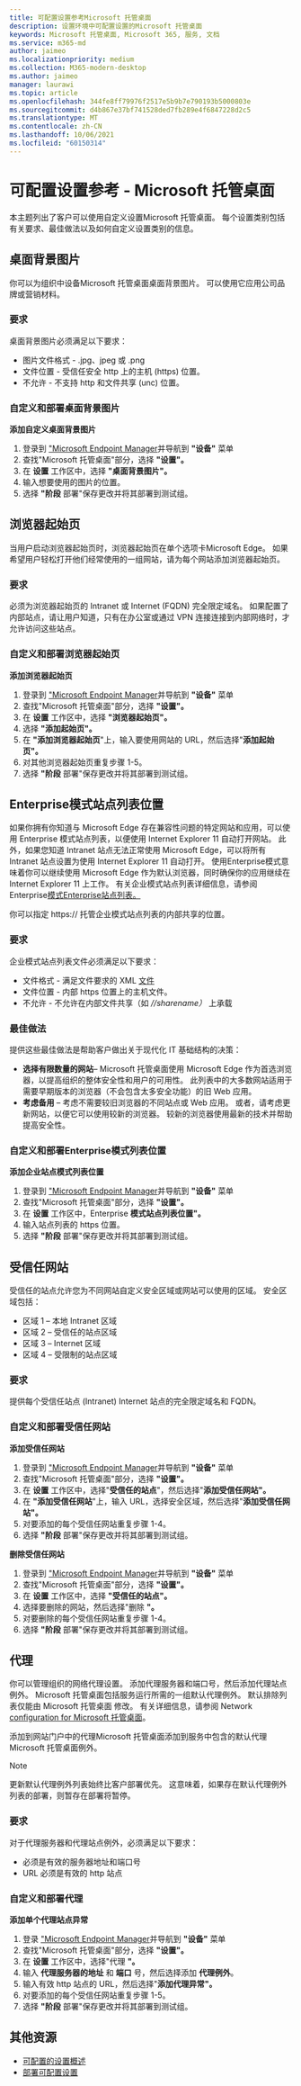 ```yaml
---
title: 可配置设置参考Microsoft 托管桌面
description: 设置环境中可配置设置的Microsoft 托管桌面
keywords: Microsoft 托管桌面, Microsoft 365, 服务, 文档
ms.service: m365-md
author: jaimeo
ms.localizationpriority: medium
ms.collection: M365-modern-desktop
ms.author: jaimeo
manager: laurawi
ms.topic: article
ms.openlocfilehash: 344fe8ff79976f2517e5b9b7e790193b5000803e
ms.sourcegitcommit: d4b867e37bf741528ded7fb289e4f6847228d2c5
ms.translationtype: MT
ms.contentlocale: zh-CN
ms.lasthandoff: 10/06/2021
ms.locfileid: "60150314"
---
```

# <a name="configurable-settings-reference---microsoft-managed-desktop"></a>可配置设置参考 - Microsoft 托管桌面

本主题列出了客户可以使用自定义设置Microsoft 托管桌面。 每个设置类别包括有关要求、最佳做法以及如何自定义设置类别的信息。 

## <a name="desktop-background-picture"></a>桌面背景图片
你可以为组织中设备Microsoft 托管桌面桌面背景图片。 可以使用它应用公司品牌或营销材料。 

### <a name="requirements"></a>要求

桌面背景图片必须满足以下要求：
- 图片文件格式 - .jpg、jpeg 或 .png
- 文件位置 - 受信任安全 http 上的主机 (https) 位置。 
- 不允许 - 不支持 http 和文件共享 (unc) 位置。 

### <a name="customize-and-deploy-desktop-background-picture"></a>自定义和部署桌面背景图片

**添加自定义桌面背景图片**
1. 登录到 ["Microsoft Endpoint Manager](https://endpoint.microsoft.com/)并导航到 **"设备"** 菜单
2. 查找"Microsoft 托管桌面"部分，选择 **"设置"。**
3. 在 **设置** 工作区中，选择 **"桌面背景图片"。** 
4. 输入想要使用的图片的位置。 
5. 选择 **"阶段** 部署"保存更改并将其部署到测试组。 

## <a name="browser-start-pages"></a>浏览器起始页
当用户启动浏览器起始页时，浏览器起始页在单个选项卡Microsoft Edge。 如果希望用户轻松打开他们经常使用的一组网站，请为每个网站添加浏览器起始页。 

### <a name="requirements"></a>要求

必须为浏览器起始页的 Intranet 或 Internet (FQDN) 完全限定域名。 如果配置了内部站点，请让用户知道，只有在办公室或通过 VPN 连接连接到内部网络时，才允许访问这些站点。 

### <a name="customize-and-deploy-browser-start-pages"></a>自定义和部署浏览器起始页

**添加浏览器起始页**
1. 登录到 ["Microsoft Endpoint Manager](https://endpoint.microsoft.com/)并导航到 **"设备"** 菜单
2. 查找"Microsoft 托管桌面"部分，选择 **"设置"。**
3. 在 **设置** 工作区中，选择 **"浏览器起始页"。** 
4. 选择 **"添加起始页"。**
5. 在 **"添加浏览器起始页**"上，输入要使用网站的 URL，然后选择"**添加起始页"。** 
6. 对其他浏览器起始页重复步骤 1-5。 
7. 选择 **"阶段** 部署"保存更改并将其部署到测试组。

## <a name="enterprise-mode-site-list-location"></a>Enterprise模式站点列表位置

如果你拥有你知道与 Microsoft Edge 存在兼容性问题的特定网站和应用，可以使用 Enterprise 模式站点列表，以便使用 Internet Explorer 11 自动打开网站。 此外，如果您知道 Intranet 站点无法正常使用 Microsoft Edge，可以将所有 Intranet 站点设置为使用 Internet Explorer 11 自动打开。 使用Enterprise模式意味着你可以继续使用 Microsoft Edge 作为默认浏览器，同时确保你的应用继续在 Internet Explorer 11 上工作。 有关企业模式站点列表详细信息，请参阅Enterprise[模式Enterprise站点列表。](/internet-explorer/ie11-deploy-guide/what-is-enterprise-mode) 

你可以指定 https:// 托管企业模式站点列表的内部共享的位置。 

### <a name="requirements"></a>要求

企业模式站点列表文件必须满足以下要求：
- 文件格式 - 满足文件要求的 XML [文件](/internet-explorer/ie11-deploy-guide/what-is-enterprise-mode#site-list-xml-file)
- 文件位置 - 内部 https 位置上的主机文件。 
- 不允许 - 不允许在内部文件共享（如 *//sharename）* 上承载

### <a name="best-practices"></a>最佳做法

提供这些最佳做法是帮助客户做出关于现代化 IT 基础结构的决策：
- **选择有限数量的网站**– Microsoft 托管桌面使用 Microsoft Edge 作为首选浏览器，以提高组织的整体安全性和用户的可用性。 此列表中的大多数网站适用于需要早期版本的浏览器（不会包含太多安全功能）的旧 Web 应用。 
- **考虑备用** – 考虑不需要较旧浏览器的不同站点或 Web 应用。 或者，请考虑更新网站，以便它可以使用较新的浏览器。 较新的浏览器使用最新的技术并帮助提高安全性。

### <a name="customize-and-deploy-enterprise-site-mode-list-location"></a>自定义和部署Enterprise模式列表位置

**添加企业站点模式列表位置**

1. 登录到 ["Microsoft Endpoint Manager](https://endpoint.microsoft.com/)并导航到 **"设备"** 菜单
2. 查找"Microsoft 托管桌面"部分，选择 **"设置"。**
3. 在 **设置** 工作区中，Enterprise **模式站点列表位置"。** 
4. 输入站点列表的 https 位置。 
5. 选择 **"阶段** 部署"保存更改并将其部署到测试组。

## <a name="trusted-sites"></a>受信任网站

受信任的站点允许您为不同网站自定义安全区域或网站可以使用的区域。 安全区域包括： 
- 区域 1 – 本地 Intranet 区域
- 区域 2 – 受信任的站点区域
- 区域 3 – Internet 区域
- 区域 4 – 受限制的站点区域

### <a name="requirements"></a>要求

提供每个受信任站点 (Intranet) Internet 站点的完全限定域名和 FQDN。 

### <a name="customize-and-deploy-trusted-sites"></a>自定义和部署受信任网站

**添加受信任网站**

1. 登录到 ["Microsoft Endpoint Manager](https://endpoint.microsoft.com/)并导航到 **"设备"** 菜单
2. 查找"Microsoft 托管桌面"部分，选择 **"设置"。**
3. 在 **设置** 工作区中，选择"**受信任的站点**"，然后选择"**添加受信任网站"。** 
4. 在 **"添加受信任网站**"上，输入 URL，选择安全区域，然后选择"**添加受信任网站"。** 
5. 对要添加的每个受信任网站重复步骤 1-4。 
6. 选择 **"阶段** 部署"保存更改并将其部署到测试组。

**删除受信任网站**

1. 登录到 ["Microsoft Endpoint Manager](https://endpoint.microsoft.com/)并导航到 **"设备"** 菜单
2. 查找"Microsoft 托管桌面"部分，选择 **"设置"。**
3. 在 **设置** 工作区中，选择 **"受信任的站点"。** 
4. 选择要删除的网站，然后选择"删除 **"。** 
5. 对要删除的每个受信任网站重复步骤 1-4。 
6. 选择 **"阶段** 部署"保存更改并将其部署到测试组。

## <a name="proxy"></a>代理
你可以管理组织的网络代理设置。 添加代理服务器和端口号，然后添加代理站点例外。 Microsoft 托管桌面包括服务运行所需的一组默认代理例外。 默认排除列表仅能由 Microsoft 托管桌面 修改。  有关详细信息，请参阅 Network [configuration for Microsoft 托管桌面](../get-ready/network.md)。 

添加到网站门户中的代理Microsoft 托管桌面添加到服务中包含的默认代理Microsoft 托管桌面例外。 

> [!NOTE]
> 更新默认代理例外列表始终比客户部署优先。 这意味着，如果存在默认代理例外列表的部署，则暂存在部署将暂停。  

### <a name="requirements"></a>要求

对于代理服务器和代理站点例外，必须满足以下要求：
- 必须是有效的服务器地址和端口号
- URL 必须是有效的 http 站点 

### <a name="customize-and-deploy-proxies"></a>自定义和部署代理

**添加单个代理站点异常**

1. 登录 ["Microsoft Endpoint Manager](https://endpoint.microsoft.com/)并导航到 **"设备"** 菜单
2. 查找"Microsoft 托管桌面"部分，选择 **"设置"。**
3. 在 **设置** 工作区中，选择"代理 **"。** 
4. 输入 **代理服务器的地址** 和 **端口** 号，然后选择添加 **代理例外**。 
5. 输入有效 http 站点的 URL，然后选择"**添加代理异常"。** 
6. 对要添加的每个受信任网站重复步骤 1-5。 
7. 选择 **"阶段** 部署"保存更改并将其部署到测试组。

## <a name="additional-resources"></a>其他资源
- [可配置的设置概述](config-setting-overview.md) 
- [部署可配置设置](config-setting-deploy.md)